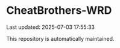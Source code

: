 # CheatBrothers-WRD

Last updated: 2025-07-03 17:55:33

This repository is automatically maintained.
